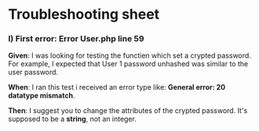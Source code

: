 # Troubleshooting sheet

### I) First error: Error User.php line 59

**Given**: I was looking for testing the functien which set a crypted password. For example, I expected that User 1 password unhashed was similar to the user password.  



**When**: I ran this test i received an error type like: **General error: 20 datatype mismatch**.

**Then**: I suggest you to change the attributes of the crypted password. It's supposed to be a **string**, not an integer. 
